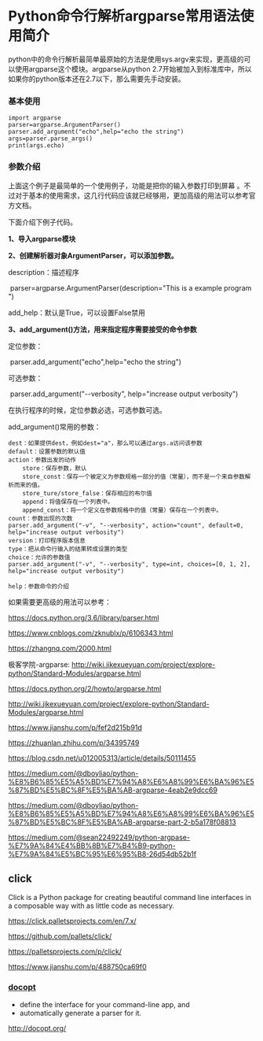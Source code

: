 # Python命令行解析argparse常用语法使用简介

python中的命令行解析最简单最原始的方法是使用sys.argv来实现，更高级的可以使用argparse这个模块。argparse从python 2.7开始被加入到标准库中，所以如果你的python版本还在2.7以下，那么需要先手动安装。

### 基本使用

```
import argparse
parser=argparse.ArgumentParser()
parser.add_argument("echo",help="echo the string")
args=parser.parse_args()
print(args.echo)
```

### 参数介绍

上面这个例子是最简单的一个使用例子，功能是把你的输入参数打印到屏幕 。不过对于基本的使用需求，这几行代码应该就已经够用，更加高级的用法可以参考官方文档。

下面介绍下例子代码。

**1、导入argparse模块**

**2、创建解析器对象ArgumentParser，可以添加参数。**

description：描述程序

​	parser=argparse.ArgumentParser(description="This is a example program ")

add_help：默认是True，可以设置False禁用

**3、add_argument()方法，用来指定程序需要接受的命令参数**

定位参数：

​	parser.add_argument("echo",help="echo the string")

可选参数：

​	parser.add_argument("--verbosity", help="increase output verbosity")

在执行程序的时候，定位参数必选，可选参数可选。

add_argument()常用的参数：

```
dest：如果提供dest，例如dest="a"，那么可以通过args.a访问该参数
default：设置参数的默认值
action：参数出发的动作
	store：保存参数，默认
	store_const：保存一个被定义为参数规格一部分的值（常量），而不是一个来自参数解析而来的值。
	store_ture/store_false：保存相应的布尔值
	append：将值保存在一个列表中。
	append_const：将一个定义在参数规格中的值（常量）保存在一个列表中。
count：参数出现的次数
parser.add_argument("-v", "--verbosity", action="count", default=0, help="increase output verbosity")
version：打印程序版本信息
type：把从命令行输入的结果转成设置的类型
choice：允许的参数值
parser.add_argument("-v", "--verbosity", type=int, choices=[0, 1, 2], help="increase output verbosity")

help：参数命令的介绍
```



如果需要更高级的用法可以参考：

<https://docs.python.org/3.6/library/parser.html>

<https://www.cnblogs.com/zknublx/p/6106343.html>

<https://zhangnq.com/2000.html>

极客学院-argparse: <http://wiki.jikexueyuan.com/project/explore-python/Standard-Modules/argparse.html>

<https://docs.python.org/2/howto/argparse.html>

<http://wiki.jikexueyuan.com/project/explore-python/Standard-Modules/argparse.html>

<https://www.jianshu.com/p/fef2d215b91d>

<https://zhuanlan.zhihu.com/p/34395749>

<https://blog.csdn.net/u012005313/article/details/50111455>

<https://medium.com/@dboyliao/python-%E8%B6%85%E5%A5%BD%E7%94%A8%E6%A8%99%E6%BA%96%E5%87%BD%E5%BC%8F%E5%BA%AB-argparse-4eab2e9dcc69>

<https://medium.com/@dboyliao/python-%E8%B6%85%E5%A5%BD%E7%94%A8%E6%A8%99%E6%BA%96%E5%87%BD%E5%BC%8F%E5%BA%AB-argparse-part-2-b5a178f08813>

<https://medium.com/@sean22492249/python-argpase-%E7%9A%84%E4%BB%8B%E7%B4%B9-python-%E7%9A%84%E5%BC%95%E6%95%B8-26d54db52b1f>





## click

Click is a Python package for creating beautiful command line interfaces in a composable way with as little code as necessary. 

<https://click.palletsprojects.com/en/7.x/>

<https://github.com/pallets/click/>

<https://palletsprojects.com/p/click/>

<https://www.jianshu.com/p/488750ca69f0>



### [docopt](http://docopt.org/)

- define the interface for your command-line app, and
- automatically generate a parser for it.

<http://docopt.org/>

